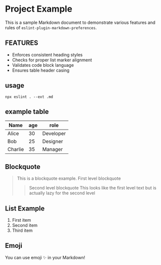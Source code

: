 # Project Example

This is a sample Markdown document to demonstrate various features and rules of `eslint-plugin-markdown-preferences`.

## FEATURES

- Enforces consistent heading styles
- Checks for proper list marker alignment
- Validates code block language
 - Ensures table header casing

## usage

```shell
npx eslint . --ext .md
```

## example table

| Name      | age | role      |
|-----------|-----|-----------|
| Alice     |  30 | Developer |
| Bob       |  25 | Designer  |
| Charlie   |  35 | Manager   |

## Blockquote

> This is a blockquote example.
 > First level blockquote
> > Second level blockquote
> This looks like the first level text but is actually lazy for the second level

## List Example

1. First item
 2. Second item
3. Third item

## Emoji

You can use emoji :sparkles: in your Markdown!
